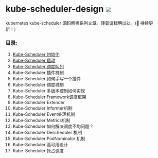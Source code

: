 # kube-scheduler-design ![](https://visitor-badge.glitch.me/badge?page_id=kerthcet.kube-scheduler-design)
kubernetes kube-scheduler 源码解析系列文章。转载请标明出处。(🌱 持续更新！)

<!-- ![image](https://github.com/kerthcet/KubernetesSchedulingDesign/blob/main/snapshots/wechat.jpeg) -->

 ### 目录:
1. [Kube-Scheduler 初始化](https://github.com/kerthcet/kube-scheduler-design/blob/main/articles/initialization.md)
2. [Kube-Scheduler 启动](https://github.com/kerthcet/kube-scheduler-design/blob/main/articles/start-scheduler.md)
3. [Kube-Scheduler 调度队列](https://github.com/kerthcet/kube-scheduler-design/blob/main/articles/queue.md)
4. Kube-Scheduler 插件机制
5. Kube-Scheduler 如何手写一个插件
6. Kube-Scheduler 调度机制
7. Kube-Scheduler 多版本控制如何实现
8. Kube-Scheduler Framework调度框架
9. Kube-Scheduler Extender
10. Kube-Scheduler Informer机制
11. Kube-Scheduler Event处理机制
12. Kube-Scheduler Metrics机制
13. Kube-Scheduler 如何解决调度不均问题？
14. Kube-Scheduler Descheduler 机制
15. Kube-Scheduler PodNominator 机制
16. Kube-Scheduler 高可用设计
17. Kube-Scheduler 抢占调度